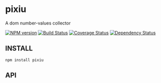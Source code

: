 pixiu
====

A dom number-values collector

[![NPM version](https://badge.fury.io/js/pixiu.png)](https://npmjs.org/package/pixiu)
[![Build Status](https://travis-ci.org/army8735/pixiu.svg?branch=master)](https://travis-ci.org/army8735/pixiu)
[![Coverage Status](https://coveralls.io/repos/army8735/pixiu/badge.png)](https://coveralls.io/r/army8735/pixiu)
[![Dependency Status](https://david-dm.org/army8735/pixiu.png)](https://david-dm.org/army8735/pixiu)

## INSTALL
```
npm install pixiu
```

## API

